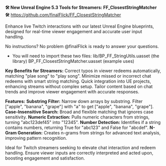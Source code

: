 **🛠 New Unreal Engine 5.3 Tools for Streamers: FF_ClosestStringMatcher 🛠**
https://github.com/finalFlick/FF_ClosestStringMatcher

Enhance live Twitch interactions with our latest Unreal Engine blueprints, designed for real-time viewer engagement and accurate user input handling.

No instructions? No problem @finalFlick is ready to answer your questions.
- You will need to import these two files:
lib/BP_FF_StringUtils.uasset (the library)
BP_FF_ClosestStringMatcher.uasset (example uses)

**Key Benefits for Streamers:**
Correct typos in viewer redeems automatically, matching "plae song" to "play song".
Minimize missed or incorrect chat redeems with smart string matching.
Quick integration into UE projects, enhancing streams without complex setup.
Tailor content based on chat trends and improve viewer engagement with accurate responses.

**Features:**
**Substring Filter:** Narrow down arrays by substring. Filter ["apple", "banana", "grape"] with "a" to get ["apple", "banana", "grape"].
**Case-Insensitive Search:** Broad and flexible matching that ignores case sensitivity.
**Numeric Extraction:** Pulls numeric characters from strings, turning "abc123def45" into "12345".
**Number Detection:** Identifies if a string contains numbers, returning True for "abc123" and False for "abcdef".
**N-Gram Generation:** Creates n-grams from strings for advanced text analysis, improving pattern recognition.

Ideal for Twitch streamers seeking to elevate chat interaction and redeem handling. Ensure viewer inputs are correctly interpreted and acted upon, boosting engagement and satisfaction.
